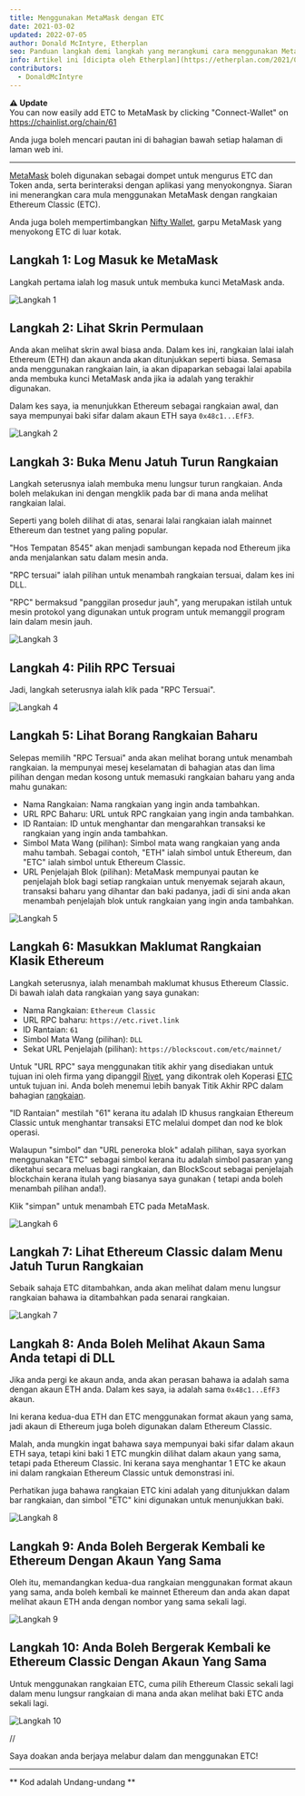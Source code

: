 ```yaml
---
title: Menggunakan MetaMask dengan ETC
date: 2021-03-02
updated: 2022-07-05
author: Donald McIntyre, Etherplan
seo: Panduan langkah demi langkah yang merangkumi cara menggunakan MetaMask dengan Ethereum Classic untuk menghantar ETC dan berinteraksi dengan aplikasi terdesentralisasi.
info: Artikel ini [dicipta oleh Etherplan](https://etherplan.com/2021/03/02/how-to-connect-metamask-to-ethereum-classic/15512/). Untuk lebih banyak tutorial, teori dan konsep mata wang kripto Ethereum Classic, sila lihat [etherplan.com](https://etherplan.com).
contributors:
  - DonaldMcIntyre
---
```


**⚠️ Update**  
You can now easily add ETC to MetaMask by clicking "Connect-Wallet" on https://chainlist.org/chain/61

Anda juga boleh mencari pautan ini di bahagian bawah setiap halaman di laman web ini.

---

[MetaMask](https://metamask.io) boleh digunakan sebagai dompet untuk mengurus ETC dan Token anda, serta berinteraksi dengan aplikasi yang menyokongnya. Siaran ini menerangkan cara mula menggunakan MetaMask dengan rangkaian Ethereum Classic (ETC).

Anda juga boleh mempertimbangkan [Nifty Wallet](https://chrome.google.com/webstore/detail/nifty-wallet/jbdaocneiiinmjbjlgalhcelgbejmnid?ucbcb=1), garpu MetaMask yang menyokong ETC di luar kotak.

## Langkah 1: Log Masuk ke MetaMask

Langkah pertama ialah log masuk untuk membuka kunci MetaMask anda.

![Langkah 1](./01.png)

## Langkah 2: Lihat Skrin Permulaan

Anda akan melihat skrin awal biasa anda. Dalam kes ini, rangkaian lalai ialah Ethereum (ETH) dan akaun anda akan ditunjukkan seperti biasa. Semasa anda menggunakan rangkaian lain, ia akan dipaparkan sebagai lalai apabila anda membuka kunci MetaMask anda jika ia adalah yang terakhir digunakan.

Dalam kes saya, ia menunjukkan Ethereum sebagai rangkaian awal, dan saya mempunyai baki sifar dalam akaun ETH saya `0x48c1...EfF3`.

![Langkah 2](./02.png)

## Langkah 3: Buka Menu Jatuh Turun Rangkaian

Langkah seterusnya ialah membuka menu lungsur turun rangkaian. Anda boleh melakukan ini dengan mengklik pada bar di mana anda melihat rangkaian lalai.

Seperti yang boleh dilihat di atas, senarai lalai rangkaian ialah mainnet Ethereum dan testnet yang paling popular.

"Hos Tempatan 8545" akan menjadi sambungan kepada nod Ethereum jika anda menjalankan satu dalam mesin anda.

"RPC tersuai" ialah pilihan untuk menambah rangkaian tersuai, dalam kes ini DLL.

"RPC" bermaksud "panggilan prosedur jauh", yang merupakan istilah untuk mesin protokol yang digunakan untuk program untuk memanggil program lain dalam mesin jauh.

![Langkah 3](./03.png)

## Langkah 4: Pilih RPC Tersuai

Jadi, langkah seterusnya ialah klik pada "RPC Tersuai".

![Langkah 4](./04.png)

## Langkah 5: Lihat Borang Rangkaian Baharu

Selepas memilih "RPC Tersuai" anda akan melihat borang untuk menambah rangkaian. Ia mempunyai mesej keselamatan di bahagian atas dan lima pilihan dengan medan kosong untuk memasuki rangkaian baharu yang anda mahu gunakan:

- Nama Rangkaian: Nama rangkaian yang ingin anda tambahkan.
- URL RPC Baharu: URL untuk RPC rangkaian yang ingin anda tambahkan.
- ID Rantaian: ID untuk menghantar dan mengarahkan transaksi ke rangkaian yang ingin anda tambahkan.
- Simbol Mata Wang (pilihan): Simbol mata wang rangkaian yang anda mahu tambah. Sebagai contoh, "ETH" ialah simbol untuk Ethereum, dan "ETC" ialah simbol untuk Ethereum Classic.
- URL Penjelajah Blok (pilihan): MetaMask mempunyai pautan ke penjelajah blok bagi setiap rangkaian untuk menyemak sejarah akaun, transaksi baharu yang dihantar dan baki padanya, jadi di sini anda akan menambah penjelajah blok untuk rangkaian yang ingin anda tambahkan.

![Langkah 5](./05.png)

## Langkah 6: Masukkan Maklumat Rangkaian Klasik Ethereum

Langkah seterusnya, ialah menambah maklumat khusus Ethereum Classic. Di bawah ialah data rangkaian yang saya gunakan:

- Nama Rangkaian: `Ethereum Classic`
- URL RPC baharu: `https://etc.rivet.link`
- ID Rantaian: `61`
- Simbol Mata Wang (pilihan): `DLL`
- Sekat URL Penjelajah (pilihan): `https://blockscout.com/etc/mainnet/`

Untuk "URL RPC" saya menggunakan titik akhir yang disediakan untuk tujuan ini oleh firma yang dipanggil [Rivet](https://rivet.link/), yang dikontrak oleh Koperasi [ETC](https://etccooperative.org) untuk tujuan ini. Anda boleh menemui lebih banyak Titik Akhir RPC dalam bahagian [rangkaian](/network/endpoints).

"ID Rantaian" mestilah "61" kerana itu adalah ID khusus rangkaian Ethereum Classic untuk menghantar transaksi ETC melalui dompet dan nod ke blok operasi.

Walaupun "simbol" dan "URL peneroka blok" adalah pilihan, saya syorkan menggunakan "ETC" sebagai simbol kerana itu adalah simbol pasaran yang diketahui secara meluas bagi rangkaian, dan BlockScout sebagai penjelajah blockchain kerana itulah yang biasanya saya gunakan ( tetapi anda boleh menambah pilihan anda!).

Klik "simpan" untuk menambah ETC pada MetaMask.

![Langkah 6](./06-rivet.png)

## Langkah 7: Lihat Ethereum Classic dalam Menu Jatuh Turun Rangkaian

Sebaik sahaja ETC ditambahkan, anda akan melihat dalam menu lungsur rangkaian bahawa ia ditambahkan pada senarai rangkaian.

![Langkah 7](./07.png)

## Langkah 8: Anda Boleh Melihat Akaun Sama Anda tetapi di DLL

Jika anda pergi ke akaun anda, anda akan perasan bahawa ia adalah sama dengan akaun ETH anda. Dalam kes saya, ia adalah sama `0x48c1...EfF3` akaun.

Ini kerana kedua-dua ETH dan ETC menggunakan format akaun yang sama, jadi akaun di Ethereum juga boleh digunakan dalam Ethereum Classic.

Malah, anda mungkin ingat bahawa saya mempunyai baki sifar dalam akaun ETH saya, tetapi kini baki 1 ETC mungkin dilihat dalam akaun yang sama, tetapi pada Ethereum Classic. Ini kerana saya menghantar 1 ETC ke akaun ini dalam rangkaian Ethereum Classic untuk demonstrasi ini.

Perhatikan juga bahawa rangkaian ETC kini adalah yang ditunjukkan dalam bar rangkaian, dan simbol "ETC" kini digunakan untuk menunjukkan baki.

![Langkah 8](./08.png)

## Langkah 9: Anda Boleh Bergerak Kembali ke Ethereum Dengan Akaun Yang Sama

Oleh itu, memandangkan kedua-dua rangkaian menggunakan format akaun yang sama, anda boleh kembali ke mainnet Ethereum dan anda akan dapat melihat akaun ETH anda dengan nombor yang sama sekali lagi.

![Langkah 9](./09.png)

## Langkah 10: Anda Boleh Bergerak Kembali ke Ethereum Classic Dengan Akaun Yang Sama

Untuk menggunakan rangkaian ETC, cuma pilih Ethereum Classic sekali lagi dalam menu lungsur rangkaian di mana anda akan melihat baki ETC anda sekali lagi.

![Langkah 10](./10.png)

//

Saya doakan anda berjaya melabur dalam dan menggunakan ETC!

---

** Kod adalah Undang-undang **
